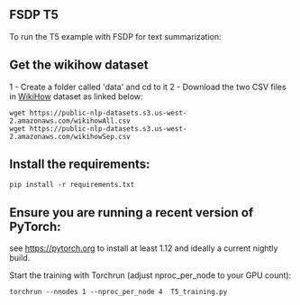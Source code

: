 ## FSDP T5

To run the T5 example with FSDP for text summarization:

## Get the wikihow dataset
1 - Create a folder called 'data' and cd to it
2 -  Download the two CSV files in [WikiHow](https://github.com/mahnazkoupaee/WikiHow-Dataset) dataset as linked below:
~~~
wget https://public-nlp-datasets.s3.us-west-2.amazonaws.com/wikihowAll.csv
wget https://public-nlp-datasets.s3.us-west-2.amazonaws.com/wikihowSep.csv
~~~

## Install the requirements:
~~~
pip install -r requirements.txt
~~~
## Ensure you are running a recent version of PyTorch:
see https://pytorch.org to install at least 1.12 and ideally a current nightly build. 

Start the training with Torchrun (adjust nproc_per_node to your GPU count):

```
torchrun --nnodes 1 --nproc_per_node 4  T5_training.py

```
